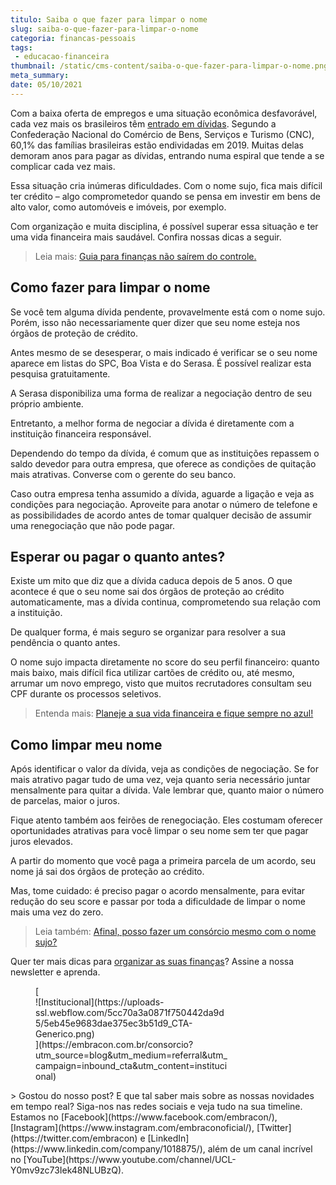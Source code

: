 ```yaml
---
titulo: Saiba o que fazer para limpar o nome
slug: saiba-o-que-fazer-para-limpar-o-nome
categoria: financas-pessoais
tags:
 - educacao-financeira
thumbnail: /static/cms-content/saiba-o-que-fazer-para-limpar-o-nome.png
meta_summary: 
date: 05/10/2021
---
```

Com a baixa oferta de empregos e uma situação econômica desfavorável, cada vez mais os brasileiros têm [entrado em dívidas](https://www.embracon.com.br/blog/divida-de-cartao-de-credito-como-sair-dela-e-nao-entrar-mais). Segundo a Confederação Nacional do Comércio de Bens, Serviços e Turismo (CNC), 60,1% das famílias brasileiras estão endividadas em 2019. Muitas delas demoram anos para pagar as dívidas, entrando numa espiral que tende a se complicar cada vez mais.

Essa situação cria inúmeras dificuldades. Com o nome sujo, fica mais difícil ter crédito – algo comprometedor quando se pensa em investir em bens de alto valor, como automóveis e imóveis, por exemplo.

Com organização e muita disciplina, é possível superar essa situação e ter uma vida financeira mais saudável. Confira nossas dicas a seguir.

> Leia mais: [Guia para finanças não saírem do controle.](https://www.embracon.com.br/blog/planejamento-financeiro-um-guia-para-as-financas-nao-sairem-de-controle)

Como fazer para limpar o nome
-----------------------------

Se você tem alguma dívida pendente, provavelmente está com o nome sujo. Porém, isso não necessariamente quer dizer que seu nome esteja nos órgãos de proteção de crédito.

Antes mesmo de se desesperar, o mais indicado é verificar se o seu nome aparece em listas do SPC, Boa Vista e do Serasa. É possível realizar esta pesquisa gratuitamente.

A Serasa disponibiliza uma forma de realizar a negociação dentro de seu próprio ambiente.

Entretanto, a melhor forma de negociar a dívida é diretamente com a instituição financeira responsável.

Dependendo do tempo da dívida, é comum que as instituições repassem o saldo devedor para outra empresa, que oferece as condições de quitação mais atrativas. Converse com o gerente do seu banco.

Caso outra empresa tenha assumido a dívida, aguarde a ligação e veja as condições para negociação. Aproveite para anotar o número de telefone e as possibilidades de acordo antes de tomar qualquer decisão de assumir uma renegociação que não pode pagar.

Esperar ou pagar o quanto antes?
--------------------------------

Existe um mito que diz que a dívida caduca depois de 5 anos. O que acontece é que o seu nome sai dos órgãos de proteção ao crédito automaticamente, mas a dívida continua, comprometendo sua relação com a instituição.

De qualquer forma, é mais seguro se organizar para resolver a sua pendência o quanto antes.

O nome sujo impacta diretamente no score do seu perfil financeiro: quanto mais baixo, mais difícil fica utilizar cartões de crédito ou, até mesmo, arrumar um novo emprego, visto que muitos recrutadores consultam seu CPF durante os processos seletivos.

> Entenda mais: [Planeje a sua vida financeira e fique sempre no azul!](https://www.embracon.com.br/blog/planeje-sua-vida-financeira-e-fique-sempre-no-azul)

Como limpar meu nome
--------------------

Após identificar o valor da dívida, veja as condições de negociação. Se for mais atrativo pagar tudo de uma vez, veja quanto seria necessário juntar mensalmente para quitar a dívida. Vale lembrar que, quanto maior o número de parcelas, maior o juros.

Fique atento também aos feirões de renegociação. Eles costumam oferecer oportunidades atrativas para você limpar o seu nome sem ter que pagar juros elevados.

A partir do momento que você paga a primeira parcela de um acordo, seu nome já sai dos órgãos de proteção ao crédito.

Mas, tome cuidado: é preciso pagar o acordo mensalmente, para evitar redução do seu score e passar por toda a dificuldade de limpar o nome mais uma vez do zero.

> Leia também: [Afinal, posso fazer um consórcio mesmo com o nome sujo?](https://www.embracon.com.br/blog/afinal-posso-fazer-um-consorcio-mesmo-com-o-nome-sujo)

Quer ter mais dicas para [organizar as suas finanças](https://www.embracon.com.br/blog/7-dicas-para-comecar-a-sua-organizacao-financeira)? Assine a nossa newsletter e aprenda.

<figure class="w-richtext-figure-type-image w-richtext-align-center" style="max-width:310px">[<div>![Institucional](https://uploads-ssl.webflow.com/5cc70a3a0871f750442da9d5/5eb45e9683dae375ec3b51d9_CTA-Generico.png)</div>](https://embracon.com.br/consorcio?utm_source=blog&utm_medium=referral&utm_campaign=inbound_cta&utm_content=institucional)</figure>> Gostou do nosso post? E que tal saber mais sobre as nossas novidades em tempo real? Siga-nos nas redes sociais e veja tudo na sua timeline. Estamos no [Facebook](https://www.facebook.com/embracon/), [Instagram](https://www.instagram.com/embraconoficial/), [Twitter](https://twitter.com/embracon) e [LinkedIn](https://www.linkedin.com/company/1018875/), além de um canal incrível no [YouTube](https://www.youtube.com/channel/UCL-Y0mv9zc73Iek48NLUBzQ).
